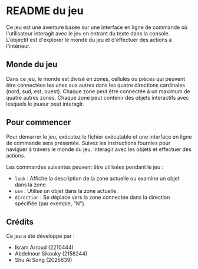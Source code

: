 # README du jeu

Ce jeu est une aventure basée sur une interface en ligne de commande où l'utilisateur interagit avec le jeu en entrant du texte dans la console. L'objectif est d'explorer le monde du jeu et d'effectuer des actions à l'intérieur.

## Monde du jeu

Dans ce jeu, le monde est divisé en zones, cellules ou pièces qui peuvent être connectées les unes aux autres dans les quatre directions cardinales (nord, sud, est, ouest). Chaque zone peut être connectée à un maximum de quatre autres zones. Chaque zone peut contenir des objets interactifs avec lesquels le joueur peut interagir.

## Pour commencer

Pour démarrer le jeu, exécutez le fichier exécutable et une interface en ligne de commande sera présentée. Suivez les instructions fournies pour naviguer à travers le monde du jeu, interagir avec les objets et effectuer des actions.

Les commandes suivantes peuvent être utilisées pendant le jeu :

- `look` : Affiche la description de la zone actuelle ou examine un objet dans la zone.
- `use` : Utilise un objet dans la zone actuelle.
- `direction` : Se déplace vers la zone connectée dans la direction spécifiée (par exemple, "N").

## Crédits

Ce jeu a été développé par :
- Ikram Arroud (2210444)
- Abdelnour Sikouky (2158244)
- Shu Ai Song (2025639)
